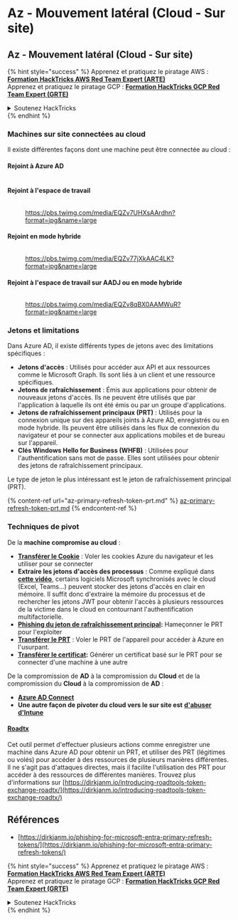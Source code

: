 # Az - Mouvement latéral (Cloud - Sur site)

## Az - Mouvement latéral (Cloud - Sur site)

{% hint style="success" %}
Apprenez et pratiquez le piratage AWS :<img src="../../../.gitbook/assets/image.png" alt="" data-size="line">[**Formation HackTricks AWS Red Team Expert (ARTE)**](https://training.hacktricks.xyz/courses/arte)<img src="../../../.gitbook/assets/image.png" alt="" data-size="line">\
Apprenez et pratiquez le piratage GCP : <img src="../../../.gitbook/assets/image (2).png" alt="" data-size="line">[**Formation HackTricks GCP Red Team Expert (GRTE)**<img src="../../../.gitbook/assets/image (2).png" alt="" data-size="line">](https://training.hacktricks.xyz/courses/grte)

<details>

<summary>Soutenez HackTricks</summary>

* Consultez les [**plans d'abonnement**](https://github.com/sponsors/carlospolop)!
* **Rejoignez le** 💬 [**groupe Discord**](https://discord.gg/hRep4RUj7f) ou le [**groupe Telegram**](https://t.me/peass) ou **suivez-nous** sur **Twitter** 🐦 [**@hacktricks\_live**](https://twitter.com/hacktricks\_live)**.**
* **Partagez des astuces de piratage en soumettant des PR aux** [**HackTricks**](https://github.com/carlospolop/hacktricks) et [**HackTricks Cloud**](https://github.com/carlospolop/hacktricks-cloud) dépôts GitHub.

</details>
{% endhint %}

### Machines sur site connectées au cloud

Il existe différentes façons dont une machine peut être connectée au cloud :

#### Rejoint à Azure AD

<figure><img src="../../../.gitbook/assets/image (259).png" alt=""><figcaption></figcaption></figure>

#### Rejoint à l'espace de travail

<figure><img src="../../../.gitbook/assets/image (222).png" alt=""><figcaption><p><a href="https://pbs.twimg.com/media/EQZv7UHXsAArdhn?format=jpg&#x26;name=large">https://pbs.twimg.com/media/EQZv7UHXsAArdhn?format=jpg&#x26;name=large</a></p></figcaption></figure>

#### Rejoint en mode hybride

<figure><img src="../../../.gitbook/assets/image (178).png" alt=""><figcaption><p><a href="https://pbs.twimg.com/media/EQZv77jXkAAC4LK?format=jpg&#x26;name=large">https://pbs.twimg.com/media/EQZv77jXkAAC4LK?format=jpg&#x26;name=large</a></p></figcaption></figure>

#### Rejoint à l'espace de travail sur AADJ ou en mode hybride

<figure><img src="../../../.gitbook/assets/image (252).png" alt=""><figcaption><p><a href="https://pbs.twimg.com/media/EQZv8qBX0AAMWuR?format=jpg&#x26;name=large">https://pbs.twimg.com/media/EQZv8qBX0AAMWuR?format=jpg&#x26;name=large</a></p></figcaption></figure>

### Jetons et limitations <a href="#tokens-and-limitations" id="tokens-and-limitations"></a>

Dans Azure AD, il existe différents types de jetons avec des limitations spécifiques :

* **Jetons d'accès** : Utilisés pour accéder aux API et aux ressources comme le Microsoft Graph. Ils sont liés à un client et une ressource spécifiques.
* **Jetons de rafraîchissement** : Émis aux applications pour obtenir de nouveaux jetons d'accès. Ils ne peuvent être utilisés que par l'application à laquelle ils ont été émis ou par un groupe d'applications.
* **Jetons de rafraîchissement principaux (PRT)** : Utilisés pour la connexion unique sur des appareils joints à Azure AD, enregistrés ou en mode hybride. Ils peuvent être utilisés dans les flux de connexion du navigateur et pour se connecter aux applications mobiles et de bureau sur l'appareil.
* **Clés Windows Hello for Business (WHFB)** : Utilisées pour l'authentification sans mot de passe. Elles sont utilisées pour obtenir des jetons de rafraîchissement principaux.

Le type de jeton le plus intéressant est le jeton de rafraîchissement principal (PRT).

{% content-ref url="az-primary-refresh-token-prt.md" %}
[az-primary-refresh-token-prt.md](az-primary-refresh-token-prt.md)
{% endcontent-ref %}

### Techniques de pivot

De la **machine compromise au cloud** :

* [**Transférer le Cookie**](az-pass-the-cookie.md) : Voler les cookies Azure du navigateur et les utiliser pour se connecter
* **Extraire les jetons d'accès des processus** : Comme expliqué dans [**cette vidéo**](https://www.youtube.com/watch?v=OHKZkXC4Duw), certains logiciels Microsoft synchronisés avec le cloud (Excel, Teams...) peuvent stocker des jetons d'accès en clair en mémoire. Il suffit donc d'extraire la mémoire du processus et de rechercher les jetons JWT pour obtenir l'accès à plusieurs ressources de la victime dans le cloud en contournant l'authentification multifactorielle.
* [**Phishing du jeton de rafraîchissement principal**](az-phishing-primary-refresh-token-microsoft-entra.md)**:** Hameçonner le PRT pour l'exploiter
* [**Transférer le PRT**](pass-the-prt.md) : Voler le PRT de l'appareil pour accéder à Azure en l'usurpant.
* [**Transférer le certificat**](az-pass-the-certificate.md)**:** Générer un certificat basé sur le PRT pour se connecter d'une machine à une autre

De la compromission de **AD** à la compromission du **Cloud** et de la compromission du **Cloud** à la compromission de **AD** :

* [**Azure AD Connect**](azure-ad-connect-hybrid-identity/)
* **Une autre façon de pivoter du cloud vers le sur site est** [**d'abuser d'Intune**](../az-services/intune.md)

#### [Roadtx](https://github.com/dirkjanm/ROADtools)

Cet outil permet d'effectuer plusieurs actions comme enregistrer une machine dans Azure AD pour obtenir un PRT, et utiliser des PRT (légitimes ou volés) pour accéder à des ressources de plusieurs manières différentes. Il ne s'agit pas d'attaques directes, mais il facilite l'utilisation des PRT pour accéder à des ressources de différentes manières. Trouvez plus d'informations sur [https://dirkjanm.io/introducing-roadtools-token-exchange-roadtx/](https://dirkjanm.io/introducing-roadtools-token-exchange-roadtx/)

## Références

* [https://dirkjanm.io/phishing-for-microsoft-entra-primary-refresh-tokens/](https://dirkjanm.io/phishing-for-microsoft-entra-primary-refresh-tokens/)

{% hint style="success" %}
Apprenez et pratiquez le piratage AWS :<img src="../../../.gitbook/assets/image.png" alt="" data-size="line">[**Formation HackTricks AWS Red Team Expert (ARTE)**](https://training.hacktricks.xyz/courses/arte)<img src="../../../.gitbook/assets/image.png" alt="" data-size="line">\
Apprenez et pratiquez le piratage GCP : <img src="../../../.gitbook/assets/image (2).png" alt="" data-size="line">[**Formation HackTricks GCP Red Team Expert (GRTE)**<img src="../../../.gitbook/assets/image (2).png" alt="" data-size="line">](https://training.hacktricks.xyz/courses/grte)

<details>

<summary>Soutenez HackTricks</summary>

* Consultez les [**plans d'abonnement**](https://github.com/sponsors/carlospolop)!
* **Rejoignez le** 💬 [**groupe Discord**](https://discord.gg/hRep4RUj7f) ou le [**groupe Telegram**](https://t.me/peass) ou **suivez-nous** sur **Twitter** 🐦 [**@hacktricks\_live**](https://twitter.com/hacktricks\_live)**.**
* **Partagez des astuces de piratage en soumettant des PR aux** [**HackTricks**](https://github.com/carlospolop/hacktricks) et [**HackTricks Cloud**](https://github.com/carlospolop/hacktricks-cloud) dépôts GitHub.

</details>
{% endhint %}
